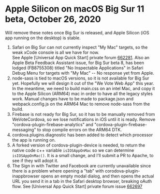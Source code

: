 # Apple Silicon on macOS Big Sur 11 beta, October 26, 2020

Will remove these notes once Big Sur is released, and Apple Silicon (iOS app running on the desktop) is stable.

1. Safari on Big Sur can not currently inspect "My Mac" targets, so the weak xCode console is all we have for now.  
See Apple [Universal App Quick Start] private forum [662281](https://developer.apple.com/forums/thread/662281?login=true).  Also
an Apple Beta Feedback Assistant issue, for Big Sur beta 8, has been lodged (FB8755308) titled "No Inspectable Applications" in Safari Debug Menu for targets with "My Mac" -- No response yet from Apple.  
1. node-sass is tied to macOS versions, so it is not available for Big Sur yet.  Hopefully we will design it out 
of the "We Vote Web App" this year.  In the meantime, we need to build main.css on an intel Mac, and copy it to the 
Apple Silicon (ARM64) mac in order to have all the legacy styles work.
Manual changes have to be made to package.json and webpack.config.js on the ARM64 Mac to remove
node-sass from the build.
1. Firebase is not ready for Big Sur, so it has to be manually removed from WeVoteCordova, so we lose notifications
in iOS until it is ready.  Remove "cordova-plugin-firebase-analytics" and "cordova-plugin-firebase-messaging" to stop compile errors on the ARM64 DTK.
1. cordova.plugins.diagnostic has been added to detect which processor the app is running on.
1. A forked version of cordova-plugin-device is needed, to return the native code c++ variable `isIOSAppOnMac` so we can determine
`isIOSAppOnMac()`.  It is a small change, and I'll submit a PR to Apache, to see if they will adopt it.
1. The Sign in with Twitter and Facebook are currently unavailable since there is a problem where opening a "tab" with corodova-plugin-inappbrowser
opens an empty modal dialog, and then opens the actual URL you send it in a tab in the Safari desktop browser, breaking oAuth 
flow. See [Universal App Quick Start] private forum issue [662697](https://developer.apple.com/forums/thread/662697)
